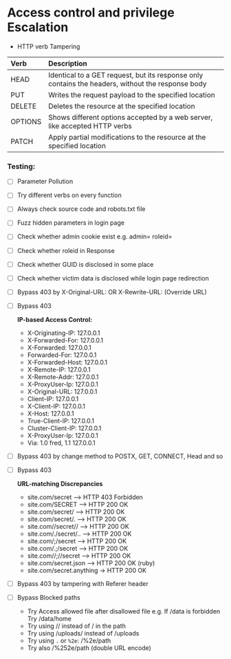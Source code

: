 # Access control and privilege Escalation

- HTTP verb Tampering

|Verb|	Description|
|:---|:------------|
|HEAD|	Identical to a GET request, but its response only contains the headers, without the response body|
|PUT|	Writes the request payload to the specified location|
|DELETE|	Deletes the resource at the specified location|
|OPTIONS|	Shows different options accepted by a web server, like accepted HTTP verbs|
|PATCH|	Apply partial modifications to the resource at the specified location|

### Testing:
- [ ]  Parameter Pollution
- [ ]  Try different verbs on every function
- [ ]  Always check source code and robots.txt file
- [ ]  Fuzz hidden parameters in login page
- [ ]  Check whether admin cookie exist e.g. admin= roleid=
- [ ]  Check whether roleid in Response
- [ ]  Check whether GUID is disclosed in some place
- [ ]  Check whether victim data is disclosed while login page redirection
- [ ]  Bypass 403 by X-Original-URL: OR X-Rewrite-URL: (Override URL)
- [ ]  Bypass 403
    
    **IP-based Access Control:**
    
    - X-Originating-IP: 127.0.0.1
    - X-Forwarded-For: 127.0.0.1
    - X-Forwarded: 127.0.0.1
    - Forwarded-For: 127.0.0.1
    - X-Forwarded-Host: 127.0.0.1
    - X-Remote-IP: 127.0.0.1
    - X-Remote-Addr: 127.0.0.1
    - X-ProxyUser-Ip: 127.0.0.1
    - X-Original-URL: 127.0.0.1
    - Client-IP: 127.0.0.1
    - X-Client-IP: 127.0.0.1
    - X-Host: 127.0.0.1
    - True-Client-IP: 127.0.0.1
    - Cluster-Client-IP: 127.0.0.1
    - X-ProxyUser-Ip: 127.0.0.1
    - Via: 1.0 fred, 1.1 127.0.0.1
- [ ]  Bypass 403 by change method to POSTX,  GET, CONNECT, Head and so
- [ ]  Bypass 403
    
    **URL-matching Discrepancies**
    
    - site.com/secret –> HTTP 403 Forbidden
    - site.com/SECRET –> HTTP 200 OK
    - site.com/secret/ –> HTTP 200 OK
    - site.com/secret/. –> HTTP 200 OK
    - site.com//secret// –> HTTP 200 OK
    - site.com/./secret/.. –> HTTP 200 OK
    - site.com/;/secret –> HTTP 200 OK
    - site.com/.;/secret –> HTTP 200 OK
    - site.com//;//secret –> HTTP 200 OK
    - site.com/secret.json –> HTTP 200 OK (ruby)
    - site.com/secret.anything -> HTTP 200 OK
- [ ]  Bypass 403 by tampering with Referer header
- [ ]  Bypass Blocked paths 
    - Try Access allowed file after disallowed file e.g. If /data is forbidden Try /data/home
    - Try using // instead of / in the path
    - Try using /uploads/ instead of /uploads
    - Try using `.` or `%2e`: /%2e/path
    - Try also /%252e/path (double URL encode)